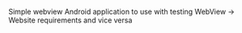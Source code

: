 Simple webview Android application to use with testing WebView -> Website requirements and vice versa
